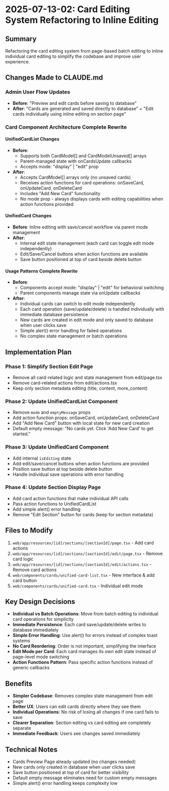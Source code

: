 # 2025-07-13-02: Card Editing System Refactoring to Inline Editing

## Summary

Refactoring the card editing system from page-based batch editing to inline individual card editing to simplify the codebase and improve user experience.

## Changes Made to CLAUDE.md

### Admin User Flow Updates

- **Before**: "Preview and edit cards before saving to database"
- **After**: "Cards are generated and saved directly to database" + "Edit cards individually using inline editing on section page"

### Card Component Architecture Complete Rewrite

#### UnifiedCardList Changes

- **Before**:
  - Supports both CardModel[] and CardModelUnsaved[] arrays
  - Parent-managed state with onCardsUpdate callbacks
  - Accepts mode: "display" | "edit" prop
- **After**:
  - Accepts CardModel[] arrays only (no unsaved cards)
  - Receives action functions for card operations: onSaveCard, onUpdateCard, onDeleteCard
  - Includes "Add New Card" functionality
  - No mode prop - always displays cards with editing capabilities when action functions provided

#### UnifiedCard Changes

- **Before**: Inline editing with save/cancel workflow via parent mode management
- **After**:
  - Internal edit state management (each card can toggle edit mode independently)
  - Edit/Save/Cancel buttons when action functions are available
  - Save button positioned at top of card beside delete button

#### Usage Patterns Complete Rewrite

- **Before**:
  - Components accept mode: "display" | "edit" for behavioral switching
  - Parent components manage state via onUpdate callbacks
- **After**:
  - Individual cards can switch to edit mode independently
  - Each card operation (save/update/delete) is handled individually with immediate database persistence
  - New cards are created in edit mode and only saved to database when user clicks save
  - Simple alert() error handling for failed operations
  - No complex state management or batch operations

## Implementation Plan

### Phase 1: Simplify Section Edit Page

- Remove all card-related logic and state management from edit/page.tsx
- Remove card-related actions from edit/actions.tsx
- Keep only section metadata editing (title, content, more_content)

### Phase 2: Update UnifiedCardList Component

- Remove `mode` and `emptyMessage` props
- Add action function props: onSaveCard, onUpdateCard, onDeleteCard
- Add "Add New Card" button with local state for new card creation
- Default empty message: "No cards yet. Click 'Add New Card' to get started."

### Phase 3: Update UnifiedCard Component

- Add internal `isEditing` state
- Add edit/save/cancel buttons when action functions are provided
- Position save button at top beside delete button
- Handle individual save operations with error handling

### Phase 4: Update Section Display Page

- Add card action functions that make individual API calls
- Pass action functions to UnifiedCardList
- Add simple alert() error handling
- Remove "Edit Section" button for cards (keep for section metadata)

## Files to Modify

1. `web/app/resources/[id]/sections/[sectionId]/page.tsx` - Add card actions
2. `web/app/resources/[id]/sections/[sectionId]/edit/page.tsx` - Remove card logic
3. `web/app/resources/[id]/sections/[sectionId]/edit/actions.tsx` - Remove card actions
4. `web/components/cards/unified-card-list.tsx` - New interface & add card button
5. `web/components/cards/unified-card.tsx` - Individual edit mode

## Key Design Decisions

- **Individual vs Batch Operations**: Move from batch editing to individual card operations for simplicity
- **Immediate Persistence**: Each card save/update/delete writes to database immediately
- **Simple Error Handling**: Use alert() for errors instead of complex toast systems
- **No Card Reordering**: Order is not important, simplifying the interface
- **Edit Mode per Card**: Each card manages its own edit state instead of page-level mode switching
- **Action Functions Pattern**: Pass specific action functions instead of generic callbacks

## Benefits

- **Simpler Codebase**: Removes complex state management from edit page
- **Better UX**: Users can edit cards directly where they see them
- **Individual Operations**: No risk of losing all changes if one card fails to save
- **Clearer Separation**: Section editing vs card editing are completely separate
- **Immediate Feedback**: Users see changes saved immediately

## Technical Notes

- Cards Preview Page already updated (no changes needed)
- New cards only created in database when user clicks save
- Save button positioned at top of card for better visibility
- Default empty message eliminates need for custom empty messages
- Simple alert() error handling keeps complexity low
